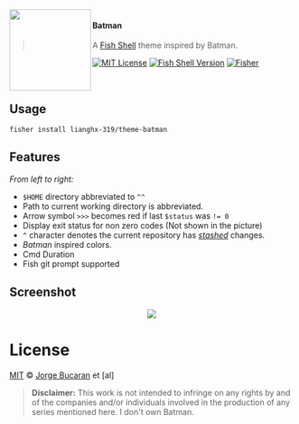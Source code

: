 <img src="https://cloud.githubusercontent.com/assets/8317250/7785620/0059f784-01d3-11e5-8a01-8edf6c4e2af7.png" align="left" width="144px" height="144px"/>

#### Batman
> A [Fish Shell][fish_link] theme inspired by Batman.

[![MIT License](https://img.shields.io/badge/license-MIT-fa0.svg?style=flat-square)](/LICENSE)
[![Fish Shell Version](https://img.shields.io/badge/fish-v3.3.1-fa0.svg?style=flat-square)](http://fishshell.com)
[![Fisher](https://img.shields.io/badge/Fisher-fa0.svg?style=flat-square)](https://github.com/jorgebucaran/fisher)

<br/>

## Usage

```fish
fisher install lianghx-319/theme-batman
```

## Features

_From left to right:_

+ `$HOME` directory abbreviated to `^^`
+ Path to current working directory is abbreviated.
+ Arrow symbol `>>>` becomes red if last `$status` was `!= 0`
+ Display exit status for non zero codes (Not shown in the picture)
+ `^` character denotes the current repository has [_stashed_](https://git-scm.com/book/no-nb/v1/Git-Tools-Stashing) changes.
+ _Batman_ inspired colors.
+ Cmd Duration
+ Fish git prompt supported

## Screenshot

<p align="center">
<img src="https://user-images.githubusercontent.com/27187946/158062146-4003d959-fdeb-43e9-b984-79edfc3601bc.png">
</p>

# License

[MIT][mit] © [Jorge Bucaran][author] et [al]

> __Disclaimer:__ This work is not intended to infringe on any rights by and of the companies and/or individuals involved in the production of any series mentioned here. I don't own Batman.


[mit]:            http://opensource.org/licenses/MIT
[author]:         http://about.bucaran.me
[fish_link]:       https://github.com/fish-shell/fish-shell
